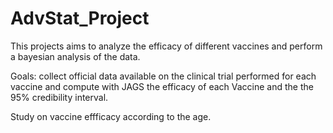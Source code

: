 # AdvStat_Project

This projects aims to analyze the efficacy of different vaccines and perform a bayesian analysis of the data. 

Goals:
collect official data available on the clinical trial performed for each vaccine and compute with JAGS the efficacy of each Vaccine and the the 95% credibility interval.

Study on vaccine effficacy according to the age.
